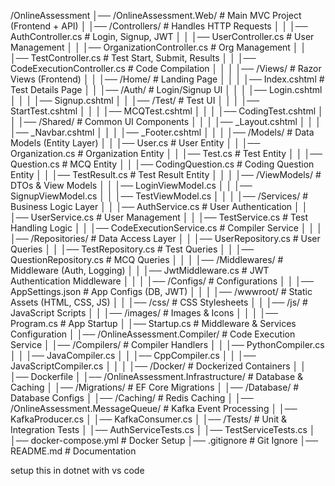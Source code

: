 /OnlineAssessment
│── /OnlineAssessment.Web/         # Main MVC Project (Frontend + API)
│   │── /Controllers/              # Handles HTTP Requests
│   │   │── AuthController.cs      # Login, Signup, JWT
│   │   │── UserController.cs      # User Management
│   │   │── OrganizationController.cs # Org Management
│   │   │── TestController.cs      # Test Start, Submit, Results
│   │   │── CodeExecutionController.cs # Code Compilation
│   │
│   │── /Views/                    # Razor Views (Frontend)
│   │   │── /Home/                 # Landing Page
│   │   │   │── Index.cshtml        # Test Details Page
│   │   │── /Auth/                 # Login/Signup UI
│   │   │   │── Login.cshtml
│   │   │   │── Signup.cshtml
│   │   │── /Test/                 # Test UI
│   │   │   │── StartTest.cshtml
│   │   │   │── MCQTest.cshtml
│   │   │   │── CodingTest.cshtml
│   │   │── /Shared/               # Common UI Components
│   │   │   │── _Layout.cshtml
│   │   │   │── _Navbar.cshtml
│   │   │   │── _Footer.cshtml
│   │
│   │── /Models/                   # Data Models (Entity Layer)
│   │   │── User.cs                # User Entity
│   │   │── Organization.cs         # Organization Entity
│   │   │── Test.cs                 # Test Entity
│   │   │── Question.cs             # MCQ Entity
│   │   │── CodingQuestion.cs       # Coding Question Entity
│   │   │── TestResult.cs           # Test Result Entity
│   │
│   │── /ViewModels/                # DTOs & View Models
│   │   │── LoginViewModel.cs
│   │   │── SignupViewModel.cs
│   │   │── TestViewModel.cs
│   │
│   │── /Services/                  # Business Logic Layer
│   │   │── AuthService.cs          # User Authentication
│   │   │── UserService.cs          # User Management
│   │   │── TestService.cs          # Test Handling Logic
│   │   │── CodeExecutionService.cs # Compiler Service
│   │
│   │── /Repositories/              # Data Access Layer
│   │   │── UserRepository.cs       # User Queries
│   │   │── TestRepository.cs       # Test Queries
│   │   │── QuestionRepository.cs   # MCQ Queries
│   │
│   │── /Middlewares/               # Middleware (Auth, Logging)
│   │   │── JwtMiddleware.cs        # JWT Authentication Middleware
│   │
│   │── /Configs/                   # Configurations
│   │   │── AppSettings.json        # App Configs (DB, JWT)
│   │
│   │── /wwwroot/                   # Static Assets (HTML, CSS, JS)
│   │   │── /css/                   # CSS Stylesheets
│   │   │── /js/                    # JavaScript Scripts
│   │   │── /images/                # Images & Icons
│   │
│   │── Program.cs                   # App Startup
│   │── Startup.cs                    # Middleware & Services Configuration
│
│── /OnlineAssessment.Compiler/      # Code Execution Service
│   │── /Compilers/                  # Compiler Handlers
│   │   │── PythonCompiler.cs
│   │   │── JavaCompiler.cs
│   │   │── CppCompiler.cs
│   │   │── JavaScriptCompiler.cs
│   │
│   │── /Docker/                     # Dockerized Containers
│   │   │── Dockerfile
│
│── /OnlineAssessment.Infrastructure/ # Database & Caching
│   │── /Migrations/                 # EF Core Migrations
│   │── /Database/                   # Database Configs
│   │── /Caching/                    # Redis Caching
│
│── /OnlineAssessment.MessageQueue/   # Kafka Event Processing
│   │── KafkaProducer.cs
│   │── KafkaConsumer.cs
│
│── /Tests/                          # Unit & Integration Tests
│   │── AuthServiceTests.cs
│   │── TestServiceTests.cs
│
│── docker-compose.yml                # Docker Setup
│── .gitignore                         # Git Ignore
│── README.md                          # Documentation

setup this in dotnet with vs code 